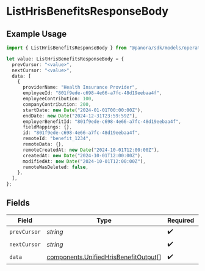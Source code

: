 # ListHrisBenefitsResponseBody

## Example Usage

```typescript
import { ListHrisBenefitsResponseBody } from "@panora/sdk/models/operations";

let value: ListHrisBenefitsResponseBody = {
  prevCursor: "<value>",
  nextCursor: "<value>",
  data: [
    {
      providerName: "Health Insurance Provider",
      employeeId: "801f9ede-c698-4e66-a7fc-48d19eebaa4f",
      employeeContribution: 100,
      companyContribution: 200,
      startDate: new Date("2024-01-01T00:00:00Z"),
      endDate: new Date("2024-12-31T23:59:59Z"),
      employerBenefitId: "801f9ede-c698-4e66-a7fc-48d19eebaa4f",
      fieldMappings: {},
      id: "801f9ede-c698-4e66-a7fc-48d19eebaa4f",
      remoteId: "benefit_1234",
      remoteData: {},
      remoteCreatedAt: new Date("2024-10-01T12:00:00Z"),
      createdAt: new Date("2024-10-01T12:00:00Z"),
      modifiedAt: new Date("2024-10-01T12:00:00Z"),
      remoteWasDeleted: false,
    },
  ],
};
```

## Fields

| Field                                                                                        | Type                                                                                         | Required                                                                                     | Description                                                                                  |
| -------------------------------------------------------------------------------------------- | -------------------------------------------------------------------------------------------- | -------------------------------------------------------------------------------------------- | -------------------------------------------------------------------------------------------- |
| `prevCursor`                                                                                 | *string*                                                                                     | :heavy_check_mark:                                                                           | N/A                                                                                          |
| `nextCursor`                                                                                 | *string*                                                                                     | :heavy_check_mark:                                                                           | N/A                                                                                          |
| `data`                                                                                       | [components.UnifiedHrisBenefitOutput](../../models/components/unifiedhrisbenefitoutput.md)[] | :heavy_check_mark:                                                                           | N/A                                                                                          |